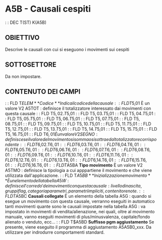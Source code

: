 # A5B - Causali cespiti
 :  : DEC T(ST) K(A5B)
## OBIETTIVO
Descrive le causali con cui si eseguono i movimenti sui cespiti
## SOTTOSETTORE
Da non impostare.
## CONTENUTO DEI CAMPI
 :  : FLD T$ELEM **Codice**
Indica il codice della causale
 :  : FLD T$5,01
È un valore V2 A5TOT :  definisce il totalizzatore interessato dai movimenti con questa causale
 :  : FLD T$5,02.T$5,01
 :  : FLD T$5,03.T$5,01
 :  : FLD T$5,04.T$5,01
 :  : FLD T$5,05.T$5,01
 :  : FLD T$5,06.T$5,01
 :  : FLD T$5,07.T$5,01
 :  : FLD T$5,08.T$5,01
 :  : FLD T$5,09.T$5,01
 :  : FLD T$5,10.T$5,01
 :  : FLD T$5,11.T$5,01
 :  : FLD T$5,12.T$5,01
 :  : FLD T$5,13.T$5,01
 :  : FLD T$5,14.T$5,01
 :  : FLD T$5,15.T$5,01
 :  : FLD T$5,16.T$5,01
 :  : FLD T$6,01
È un valore V2 SEGNO :  definisce se il valore del movimento si somma o si sottrae dal totalizzatore corrispondente
 :  : FLD T$6,02.T$6,01
 :  : FLD T$6,03.T$6,01
 :  : FLD T$6,04.T$6,01
 :  : FLD T$6,05.T$6,01
 :  : FLD T$6,06.T$6,01
 :  : FLD T$6,07.T$6,01
 :  : FLD T$6,08.T$6,01
 :  : FLD T$6,09.T$6,01
 :  : FLD T$6,10.T$6,01
 :  : FLD T$6,11.T$6,01
 :  : FLD T$6,12.T$6,01
 :  : FLD T$6,13.T$6,01
 :  : FLD T$6,14.T$6,01
 :  : FLD T$6,15.T$6,01
 :  : FLD T$6,16.T$6,01
 :  : FLD T$A5BA **Tipo movimento**
È un valore V2 A5TMO :  definisce la tipologia a cui apppartiene il movimento e che viene utilizzata dall'applicazione.
 :  : FLD T$A5BB **Inizializzazione movimento**
È un elemento della tabella A5W :  definisce il 'corredo' dei movimenti con questa causale :  livello di nascita, gruppi flag, categoria parametri, parametri impliciti, contenitore note.
 :  : FLD T$A5BC **Causali collegate**
È un elemento della tabella A5G :  quando si esegue un movimento con questa causale, verranno eseguiti in automatico tanti movimenti quante sono le causali impostate nella tabella A5G :  va impostato in movimenti di vendita/alienazione, nei quali, oltre al movimento manuale, vanno eseguiti movimenti di plus/minusvalenza, capitale/fondo alienato o venduto, ecc...
 :  : FLD T$A5BD **Suffisso pgm aggiustamento**
Se presente, viene eseguito il programma di aggiustamento A5A5B0_xxx.
Da utilizzare per indrodurre comportamenti standard.
